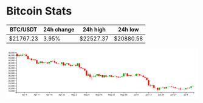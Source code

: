 # Bitcoin Stats

BTC/USDT|24h change|24h high|24h low|
|---|---|---|---|
|$21767.23|3.95%|$22527.37|$20880.58|

<img src="./chart.svg">
